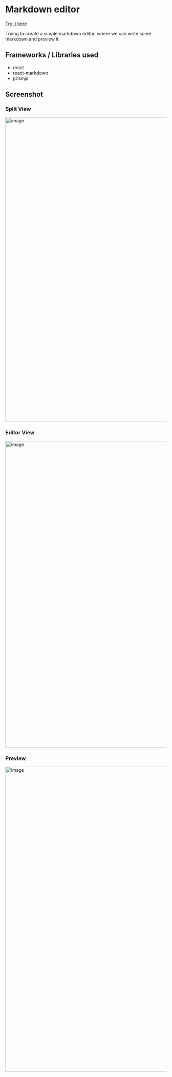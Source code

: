 # Markdown editor
[Try it here](https://md-editor.web.app/)

Trying to create a simple markdown editor, where we can write some markdown and preview it.

## Frameworks / Libraries used

- react
- react-markdown
- prismjs

## Screenshot
### Split View
<img width="952" alt="image" src="https://github.com/sriram23/md-editor/assets/18396996/4dea1f6d-4f26-4cb0-8298-9b3dee826723">

### Editor View
<img width="958" alt="image" src="https://github.com/sriram23/md-editor/assets/18396996/9c12e1a7-85ba-4bb9-a346-f6c8812b4ea8">

### Preview
<img width="953" alt="image" src="https://github.com/sriram23/md-editor/assets/18396996/f700893e-9270-487e-881b-5b8ef08e6273">
